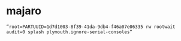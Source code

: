 # majaro

```shell
“root=PARTUUID=1d7d1003-8f39-41da-9db4-f46a07e06335 rw rootwait audit=0 splash plymouth.ignore-serial-consoles”
```


